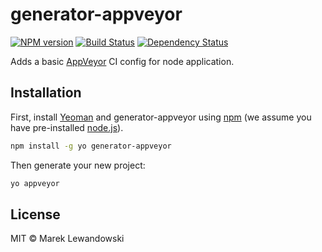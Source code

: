 # generator-appveyor

[![NPM version][npm-image]][npm-url] [![Build Status][travis-image]][travis-url] [![Dependency Status][daviddm-image]][daviddm-url]

Adds a basic [AppVeyor](https://www.appveyor.com/) CI config for node application.

## Installation

First, install [Yeoman](http://yeoman.io) and generator-appveyor using [npm](https://www.npmjs.com/) (we assume you have pre-installed [node.js](https://nodejs.org/)).

```bash
npm install -g yo generator-appveyor
```

Then generate your new project:

```bash
yo appveyor
```

## License

MIT © Marek Lewandowski


[npm-image]: https://badge.fury.io/js/generator-appveyor.svg
[npm-url]: https://npmjs.org/package/generator-appveyor
[travis-image]: https://travis-ci.org/mlewand/generator-appveyor.svg?branch=master
[travis-url]: https://travis-ci.org/mlewand/generator-appveyor
[daviddm-image]: https://david-dm.org/mlewand/generator-appveyor.svg?theme=shields.io
[daviddm-url]: https://david-dm.org/mlewand/generator-appveyor
